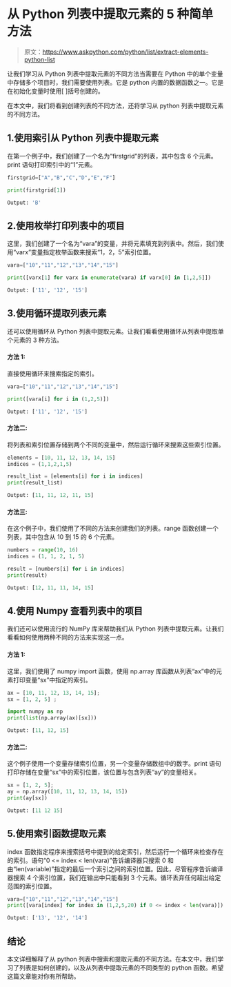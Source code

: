 # 从 Python 列表中提取元素的 5 种简单方法

> 原文：<https://www.askpython.com/python/list/extract-elements-python-list>

让我们学习从 Python 列表中提取元素的不同方法当需要在 Python 中的单个变量中存储多个项目时，我们需要使用列表。它是 python 内置的数据函数之一。它是在初始化变量时使用[ ]括号创建的。

在本文中，我们将看到创建列表的不同方法，还将学习从 python 列表中提取元素的不同方法。

## 1.使用索引从 Python 列表中提取元素

在第一个例子中，我们创建了一个名为“firstgrid”的列表，其中包含 6 个元素。print 语句打印索引中的“1”元素。

```py
firstgrid=["A","B","C","D","E","F"]

print(firstgrid[1])

```

```py
Output: 'B'

```

## 2.使用枚举打印列表中的项目

这里，我们创建了一个名为“vara”的变量，并将元素填充到列表中。然后，我们使用“varx”变量指定枚举函数来搜索“1，2，5”索引位置。

```py
vara=["10","11","12","13","14","15"]

print([varx[1] for varx in enumerate(vara) if varx[0] in [1,2,5]])

```

```py
Output: ['11', '12', '15']

```

## 3.使用循环提取列表元素

还可以使用循环从 Python 列表中提取元素。让我们看看使用循环从列表中提取单个元素的 3 种方法。

#### 方法 1:

直接使用循环来搜索指定的索引。

```py
vara=["10","11","12","13","14","15"]

print([vara[i] for i in (1,2,5)])

```

```py
Output: ['11', '12', '15']

```

#### 方法二:

将列表和索引位置存储到两个不同的变量中，然后运行循环来搜索这些索引位置。

```py
elements = [10, 11, 12, 13, 14, 15]
indices = (1,1,2,1,5)

result_list = [elements[i] for i in indices]
print(result_list)

```

```py
Output: [11, 11, 12, 11, 15]

```

#### 方法三:

在这个例子中，我们使用了不同的方法来创建我们的列表。range 函数创建一个列表，其中包含从 10 到 15 的 6 个元素。

```py
numbers = range(10, 16)
indices = (1, 1, 2, 1, 5)

result = [numbers[i] for i in indices]
print(result)

```

```py
Output: [12, 11, 11, 14, 15]

```

## 4.使用 Numpy 查看列表中的项目

我们还可以使用流行的 NumPy 库来帮助我们从 Python 列表中提取元素。让我们看看如何使用两种不同的方法来实现这一点。

#### 方法 1:

这里，我们使用了 numpy import 函数，使用 np.array 库函数从列表“ax”中的元素打印变量“sx”中指定的索引。

```py
ax = [10, 11, 12, 13, 14, 15];
sx = [1, 2, 5] ;

import numpy as np
print(list(np.array(ax)[sx]))

```

```py
Output: [11, 12, 15]

```

#### 方法二:

这个例子使用一个变量存储索引位置，另一个变量存储数组中的数字。print 语句打印存储在变量“sx”中的索引位置，该位置与包含列表“ay”的变量相关。

```py
sx = [1, 2, 5];
ay = np.array([10, 11, 12, 13, 14, 15])
print(ay[sx])

```

```py
Output: [11 12 15]

```

## 5.使用索引函数提取元素

index 函数指定程序来搜索括号中提到的给定索引，然后运行一个循环来检查存在的索引。语句“0 <= index < len(vara)”告诉编译器只搜索 0 和由“len(variable)”指定的最后一个索引之间的索引位置。因此，尽管程序告诉编译器搜索 4 个索引位置，我们在输出中只能看到 3 个元素。循环丢弃任何超出给定范围的索引位置。

```py
vara=["10","11","12","13","14","15"]
print([vara[index] for index in (1,2,5,20) if 0 <= index < len(vara)])

```

```py
Output: ['13', '12', '14']

```

## 结论

本文详细解释了从 python 列表中搜索和提取元素的不同方法。在本文中，我们学习了列表是如何创建的，以及从列表中提取元素的不同类型的 python 函数。希望这篇文章能对你有所帮助。